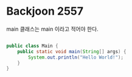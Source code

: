 # Backjoon 2557

main 클래스는 main 이라고 적어야 한다.

```java

public class Main {
    public static void main(String[] args) {
        System.out.println("Hello World!");
    }
}

```